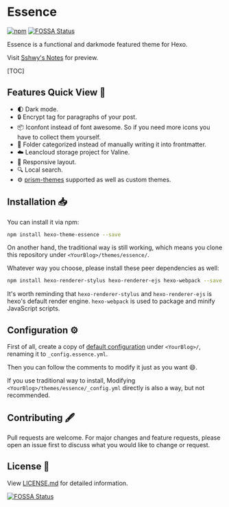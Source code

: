 # Essence

[![npm](https://img.shields.io/npm/v/hexo-theme-essence)](https://www.npmjs.com/package/hexo-theme-essence) [![FOSSA Status](https://app.fossa.com/api/projects/git%2Bgithub.com%2Fsshwy%2Fhexo-theme-essence.svg?type=shield)](https://app.fossa.com/projects/git%2Bgithub.com%2Fsshwy%2Fhexo-theme-essence?ref=badge_shield)

Essence is a functional and darkmode featured theme for Hexo.

Visit [Sshwy's Notes](https://notes.sshwy.name) for preview.

[TOC]

## Features Quick View :hammer:

- :first_quarter_moon: Dark mode.
- :lock: Encrypt tag for paragraphs of your post.
- :package: Iconfont instead of font awesome. So if you need more icons you have to collect them yourself.
- :open_file_folder: Folder categorized instead of manually writing it into frontmatter.
- :cloud: Leancloud storage project for Valine.
- :iphone: Responsive layout.
- :mag: Local search.
- :gear: [prism-themes](https://github.com/PrismJS/prism-themes) supported as well as custom themes.

## Installation :inbox_tray:

You can install it via npm:

```bash
npm install hexo-theme-essence --save
```

On another hand, the traditional way is still working, which means you clone this repository under `<YourBlog>/themes/essence/`.

Whatever way you choose, please install these peer dependencies as well:

```bash
npm install hexo-renderer-stylus hexo-renderer-ejs hexo-webpack --save
```

It's worth reminding that `hexo-renderer-stylus` and `hexo-renderer-ejs` is hexo's default render engine. `hexo-webpack` is used to package and minify JavaScript scripts.

## Configuration :gear:

First of all, create a copy of [default configuration](https://github.com/sshwy/hexo-theme-essence/blob/main/_config.yml) under `<YourBlog>/`, renaming it to `_config.essence.yml`. 

Then you can follow the comments to modify it just as you want :smile:.

If you use traditional way to install, Modifying `<YourBlog>/themes/essence/_config.yml` directly is also a way, but not recommended.

## Contributing :fountain_pen:

Pull requests are welcome. For major changes and feature requests, please open an issue first to discuss what you would like to change or request.

## License :page_facing_up:

View [LICENSE.md](./LICENSE.md) for detailed information.

[![FOSSA Status](https://app.fossa.com/api/projects/git%2Bgithub.com%2Fsshwy%2Fhexo-theme-essence.svg?type=large)](https://app.fossa.com/projects/git%2Bgithub.com%2Fsshwy%2Fhexo-theme-essence?ref=badge_large)
